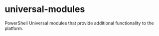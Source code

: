 # universal-modules
PowerShell Universal modules that provide additional functionality to the platform.
